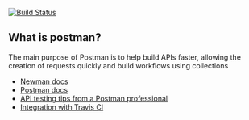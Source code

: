 [![Build Status](https://travis-ci.org/dangkaka/postman-travis-integration.svg?branch=master)](https://travis-ci.org/dangkaka/postman-travis-integration)

## What is postman?
The main purpose of Postman is to help build APIs faster, allowing the creation of requests quickly and build workflows using collections

* [Newman docs](https://github.com/postmanlabs/newman)
* [Postman docs](https://www.getpostman.com/docs/v6/)
* [API testing tips from a Postman professional](http://blog.getpostman.com/2017/07/28/api-testing-tips-from-a-postman-professional/)
* [Integration with Travis CI](https://www.getpostman.com/docs/v6/postman/collection_runs/integration_with_travis)

